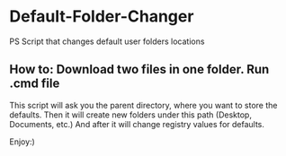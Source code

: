 # Default-Folder-Changer
PS Script that changes default user folders locations

How to:
Download two files in one folder. Run .cmd file
----
This script will ask you the parent directory, where you want to store the defaults. 
Then it will create new folders under this path (Desktop, Documents, etc.)
And after it will change registry values for defaults.

Enjoy:)
